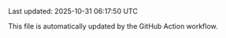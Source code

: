 Last updated: 2025-10-31 06:17:50 UTC

This file is automatically updated by the GitHub Action workflow.
